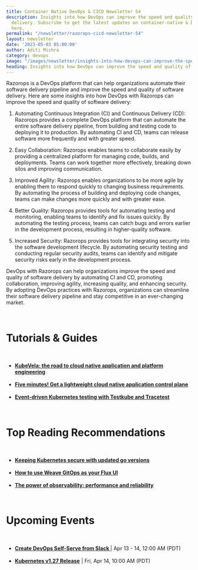 ```yaml
---
title: Container Native DevOps & CICD Newsletter 54
description: Insights into how DevOps can improve the speed and quality of software
  delivery. Subscribe to get the latest updates on container-native & DevOps news
  here.
permalink: "/newsletter/razorops-cicd-newsletter-54"
layout: newsletter
date: '2023-05-03 05:00:00'
author: Aditi Mishra
category: devops
image: "/images/newsletter/insights-into-how-devops-can-improve-the-speed-and-quality-of-software-delivery.jpeg"
heading: Insights into how DevOps can improve the speed and quality of software delivery
---
```



Razorops is a DevOps platform that can help organizations automate their software delivery pipeline and improve the speed and quality of software delivery. Here are some insights into how DevOps with Razorops can improve the speed and quality of software delivery:

1. Automating Continuous Integration (CI) and Continuous Delivery (CD): Razorops provides a complete DevOps platform that can automate the entire software delivery pipeline, from building and testing code to deploying it to production. By automating CI and CD, teams can release software more frequently and with greater speed.

2. Easy Collaboration: Razorops enables teams to collaborate easily by providing a centralized platform for managing code, builds, and deployments. Teams can work together more effectively, breaking down silos and improving communication.

3. Improved Agility: Razorops enables organizations to be more agile by enabling them to respond quickly to changing business requirements. By automating the process of building and deploying code changes, teams can make changes more quickly and with greater ease.

4. Better Quality: Razorops provides tools for automating testing and monitoring, enabling teams to identify and fix issues quickly. By automating the testing process, teams can catch bugs and errors earlier in the development process, resulting in higher-quality software.

5. Increased Security: Razorops provides tools for integrating security into the software development lifecycle. By automating security testing and conducting regular security audits, teams can identify and mitigate security risks early in the development process.
 
DevOps with Razorops can help organizations improve the speed and quality of software delivery by automating CI and CD, promoting collaboration, improving agility, increasing quality, and enhancing security. By adopting DevOps practices with Razorops, organizations can streamline their software delivery pipeline and stay competitive in an ever-changing market.

<br>


# Tutorials & Guides

<br>
<ul>
<li>
<a href="https://www.cncf.io/blog/2023/03/31/kubevela-the-road-to-cloud-native-application-and-platform-engineering/?utm_source=hs_email&utm_medium=email&_hsenc=p2ANqtz-9jIdNERdmqcwvn0zQR25SrLGN_Kiko8xrJTFYcojlIUMaX8_FfSWjMFeWr8lNyEIx_M-nS" target="_blank"><b>KubeVela: the road to cloud native application and platform engineering </b></a>
	</li>
<br>
<li>
<a href="https://www.cncf.io/blog/2023/04/05/five-minutes-get-a-lightweight-cloud-native-application-control-plane/?utm_source=hs_email&utm_medium=email&_hsenc=p2ANqtz-9jIdNERdmqcwvn0zQR25SrLGN_Kiko8xrJTFYcojlIUMaX8_FfSWjMFeWr8lNyEIx_M-nS" target="_blank"><b>Five minutes! Get a lightweight cloud native application control plane</b></a>
	</li>
	<br>
<li>
<a href="https://tracetest.io/blog/event-driven-kubernetes-testing-with-testkube-and-tracetest?utm_source=hs_email&utm_medium=email&_hsenc=p2ANqtz-9jIdNERdmqcwvn0zQR25SrLGN_Kiko8xrJTFYcojlIUMaX8_FfSWjMFeWr8lNyEIx_M-nS" target="_blank"><b>Event-driven Kubernetes testing with Testkube and Tracetest
  </b></a>
	</li>
</ul>

<br>

# Top Reading Recommendations

<br>
<ul>
<li>
<a href="https://kubernetes.io/blog/2023/04/06/keeping-kubernetes-secure-with-updated-go-versions/?utm_source=hs_email&utm_medium=email&_hsenc=p2ANqtz-9jIdNERdmqcwvn0zQR25SrLGN_Kiko8xrJTFYcojlIUMaX8_FfSWjMFeWr8lNyEIx_M-nS" target="_blank"><b>Keeping Kubernetes secure with updated go versions</b></a>
	</li>
<br>
<li>
<a href="https://fluxcd.io/blog/2023/04/how-to-use-weave-gitops-as-your-flux-ui/?utm_source=hs_email&utm_medium=email&_hsenc=p2ANqtz-9jIdNERdmqcwvn0zQR25SrLGN_Kiko8xrJTFYcojlIUMaX8_FfSWjMFeWr8lNyEIx_M-nS" target="_blank"><b>How to use Weave GitOps as your Flux UI</b></a>
	</li>
	<br>
<li>
<a href="https://devops.com/the-power-of-observability-performance-and-reliability/?utm_source=hs_email&utm_medium=email&_hsenc=p2ANqtz-9jIdNERdmqcwvn0zQR25SrLGN_Kiko8xrJTFYcojlIUMaX8_FfSWjMFeWr8lNyEIx_M-nS" target="_blank"><b>The power of observability: performance and reliability</b></a>
	</li>
	</ul>

<br>


# Upcoming Events
<br>

<ul>
<li>
<a href="https://community.cncf.io/events/details/cncf-cncf-online-programs-presents-cncf-on-demand-webinar-create-devops-self-serve-from-slack/" target="_blank"><b> Create DevOps Self-Serve from Slack </b></a> | Apr 13 - 14, 12:00 AM (PDT) 
	</li>
<br>
<li>
<a href="https://community.cncf.io/events/details/cncf-cncf-online-programs-presents-cncf-live-webinar-kubernetes-v127-release/" target="_blank"><b> Kubernetes v1.27 Release</b></a> | Fri, Apr 14, 10:00 AM (PDT)
	</li>
	</ul>
